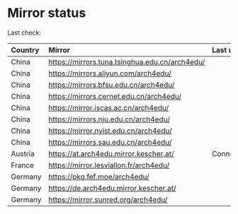 <script src="./time.js"></script>
# Mirror status
Last check: <script type="text/javascript">localize(1700857090.3718162);</script>

|Country|Mirror|Last update|
|:------|:-----|:----------|
|China|https://mirrors.tuna.tsinghua.edu.cn/arch4edu/|<script type="text/javascript">localize(1700807453);</script>|
|China|https://mirrors.aliyun.com/arch4edu/|<script type="text/javascript">localize(1700807453);</script>|
|China|https://mirrors.bfsu.edu.cn/arch4edu/|<script type="text/javascript">localize(1700850670);</script>|
|China|https://mirrors.cernet.edu.cn/arch4edu/|<script type="text/javascript">localize(1700850670);</script>|
|China|https://mirror.iscas.ac.cn/arch4edu/|<script type="text/javascript">localize(1700807453);</script>|
|China|https://mirrors.nju.edu.cn/arch4edu/|<script type="text/javascript">localize(1700764463);</script>|
|China|https://mirror.nyist.edu.cn/arch4edu/|<script type="text/javascript">localize(1700850670);</script>|
|China|https://mirrors.sau.edu.cn/arch4edu/|<script type="text/javascript">localize(1700807453);</script>|
|Austria|https://at.arch4edu.mirror.kescher.at/|ConnectTimeout|
|France|https://mirror.lesviallon.fr/arch4edu/|<script type="text/javascript">localize(1700807453);</script>|
|Germany|https://pkg.fef.moe/arch4edu/|<script type="text/javascript">localize(1700807453);</script>|
|Germany|https://de.arch4edu.mirror.kescher.at/|<script type="text/javascript">localize(1700807453);</script>|
|Germany|https://mirror.sunred.org/arch4edu/|<script type="text/javascript">localize(1700850670);</script>|

<script src="./tablefilter/tablefilter.js"></script>
<script src="./table.js"></script>